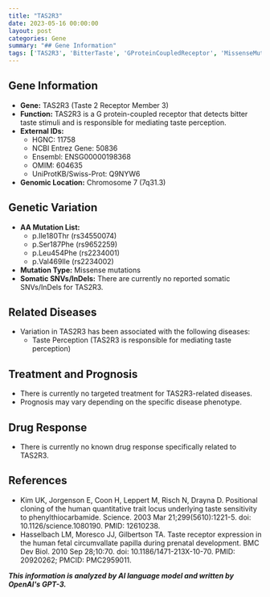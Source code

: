 ```yaml
---
title: "TAS2R3"
date: 2023-05-16 00:00:00
layout: post
categories: Gene
summary: "## Gene Information"
tags: ['TAS2R3', 'BitterTaste', 'GProteinCoupledReceptor', 'MissenseMutations', 'TastePerception', 'GeneticVariation', 'TargetedTreatment', 'DrugResponse']
---
```


## Gene Information

- **Gene:** TAS2R3 (Taste 2 Receptor Member 3)
- **Function:** TAS2R3 is a G protein-coupled receptor that detects bitter taste stimuli and is responsible for mediating taste perception.
- **External IDs:** 
    - HGNC: 11758
    - NCBI Entrez Gene: 50836
    - Ensembl: ENSG00000198368
    - OMIM: 604635
    - UniProtKB/Swiss-Prot: Q9NYW6
- **Genomic Location:** Chromosome 7 (7q31.3)

## Genetic Variation

- **AA Mutation List:** 
    - p.Ile180Thr (rs34550074)
    - p.Ser187Phe (rs9652259)
    - p.Leu454Phe (rs2234001)
    - p.Val469Ile (rs2234002)
- **Mutation Type:** Missense mutations
- **Somatic SNVs/InDels:** There are currently no reported somatic SNVs/InDels for TAS2R3.

## Related Diseases

- Variation in TAS2R3 has been associated with the following diseases:
    - Taste Perception (TAS2R3 is responsible for mediating taste perception)

## Treatment and Prognosis

- There is currently no targeted treatment for TAS2R3-related diseases. 
- Prognosis may vary depending on the specific disease phenotype.

## Drug Response

- There is currently no known drug response specifically related to TAS2R3.

## References

- Kim UK, Jorgenson E, Coon H, Leppert M, Risch N, Drayna D. Positional cloning of the human quantitative trait locus underlying taste sensitivity to phenylthiocarbamide. Science. 2003 Mar 21;299(5610):1221-5. doi: 10.1126/science.1080190. PMID: 12610238.
- Hasselbach LM, Moresco JJ, Gilbertson TA. Taste receptor expression in the human fetal circumvallate papilla during prenatal development. BMC Dev Biol. 2010 Sep 28;10:70. doi: 10.1186/1471-213X-10-70. PMID: 20920262; PMCID: PMC2959011.

**_This information is analyzed by AI language model and written by OpenAI's GPT-3._**